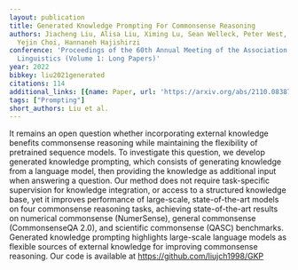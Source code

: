 ```yaml
---
layout: publication
title: Generated Knowledge Prompting For Commonsense Reasoning
authors: Jiacheng Liu, Alisa Liu, Ximing Lu, Sean Welleck, Peter West, Ronan Le Bras,
  Yejin Choi, Hannaneh Hajishirzi
conference: 'Proceedings of the 60th Annual Meeting of the Association for Computational
  Linguistics (Volume 1: Long Papers)'
year: 2022
bibkey: liu2021generated
citations: 114
additional_links: [{name: Paper, url: 'https://arxiv.org/abs/2110.08387'}]
tags: ["Prompting"]
short_authors: Liu et al.
---
```

It remains an open question whether incorporating external knowledge benefits
commonsense reasoning while maintaining the flexibility of pretrained sequence
models. To investigate this question, we develop generated knowledge prompting,
which consists of generating knowledge from a language model, then providing
the knowledge as additional input when answering a question. Our method does
not require task-specific supervision for knowledge integration, or access to a
structured knowledge base, yet it improves performance of large-scale,
state-of-the-art models on four commonsense reasoning tasks, achieving
state-of-the-art results on numerical commonsense (NumerSense), general
commonsense (CommonsenseQA 2.0), and scientific commonsense (QASC) benchmarks.
Generated knowledge prompting highlights large-scale language models as
flexible sources of external knowledge for improving commonsense reasoning. Our
code is available at https://github.com/liujch1998/GKP